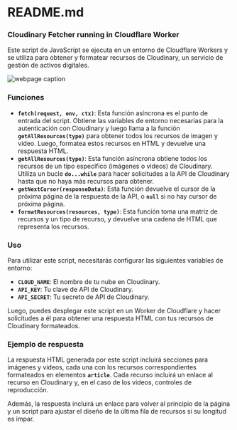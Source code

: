 # README.md

### ****Cloudinary Fetcher running in Cloudflare Worker****

Este script de JavaScript se ejecuta en un entorno de Cloudflare Workers y se utiliza para obtener y formatear recursos de Cloudinary, un servicio de gestión de activos digitales.

![webpage caption](webpage-caption.jpge)

### Funciones

- **`fetch(request, env, ctx)`**: Esta función asíncrona es el punto de entrada del script. Obtiene las variables de entorno necesarias para la autenticación con Cloudinary y luego llama a la función **`getAllResources(type)`** para obtener todos los recursos de imagen y video. Luego, formatea estos recursos en HTML y devuelve una respuesta HTML.
- **`getAllResources(type)`**: Esta función asíncrona obtiene todos los recursos de un tipo específico (imágenes o videos) de Cloudinary. Utiliza un bucle **`do...while`** para hacer solicitudes a la API de Cloudinary hasta que no haya más recursos para obtener.
- **`getNextCursor(responseData)`**: Esta función devuelve el cursor de la próxima página de la respuesta de la API, o **`null`** si no hay cursor de próxima página.
- **`formatResources(resources, type)`**: Esta función toma una matriz de recursos y un tipo de recurso, y devuelve una cadena de HTML que representa los recursos.

### Uso

Para utilizar este script, necesitarás configurar las siguientes variables de entorno:

- **`CLOUD_NAME`**: El nombre de tu nube en Cloudinary.
- **`API_KEY`**: Tu clave de API de Cloudinary.
- **`API_SECRET`**: Tu secreto de API de Cloudinary.

Luego, puedes desplegar este script en un Worker de Cloudflare y hacer solicitudes a él para obtener una respuesta HTML con tus recursos de Cloudinary formateados.

### Ejemplo de respuesta

La respuesta HTML generada por este script incluirá secciones para imágenes y videos, cada una con los recursos correspondientes formateados en elementos **`article`**. Cada recurso incluirá un enlace al recurso en Cloudinary y, en el caso de los videos, controles de reproducción.

Además, la respuesta incluirá un enlace para volver al principio de la página y un script para ajustar el diseño de la última fila de recursos si su longitud es impar.

